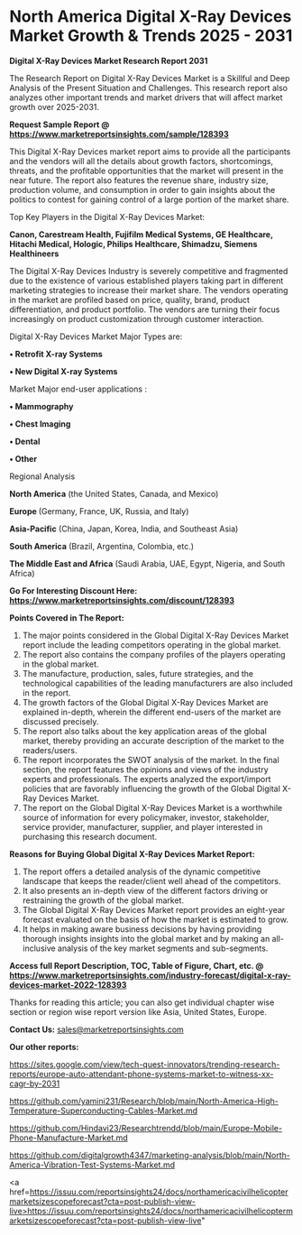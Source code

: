# North America Digital X-Ray Devices Market Growth & Trends 2025 - 2031

<strong>Digital X-Ray Devices Market Research Report 2031</strong>

The Research Report on Digital X-Ray Devices Market is a Skillful and Deep Analysis of the Present Situation and Challenges. This research report also analyzes other important trends and market drivers that will affect market growth over 2025-2031.

<strong>Request Sample Report @ <a href=https://www.marketreportsinsights.com/sample/128393>https://www.marketreportsinsights.com/sample/128393</a></strong>

This Digital X-Ray Devices market report aims to provide all the participants and the vendors will all the details about growth factors, shortcomings, threats, and the profitable opportunities that the market will present in the near future. The report also features the revenue share, industry size, production volume, and consumption in order to gain insights about the politics to contest for gaining control of a large portion of the market share.

Top Key Players in the Digital X-Ray Devices Market:

<strong>Canon, Carestream Health, Fujifilm Medical Systems, GE Healthcare, Hitachi Medical, Hologic, Philips Healthcare, Shimadzu, Siemens Healthineers</strong>

The Digital X-Ray Devices Industry is severely competitive and fragmented due to the existence of various established players taking part in different marketing strategies to increase their market share. The vendors operating in the market are profiled based on price, quality, brand, product differentiation, and product portfolio. The vendors are turning their focus increasingly on product customization through customer interaction.

Digital X-Ray Devices Market Major Types are:

<strong>• Retrofit X-ray Systems

• New Digital X-ray Systems</strong>

Market Major end-user applications :

<strong>• Mammography

• Chest Imaging

• Dental

• Other</strong>

Regional Analysis

</u><strong><b>North America</b></strong> (the United States, Canada, and Mexico)

<strong><b>Europe </b></strong>(Germany, France, UK, Russia, and Italy)

<strong><b>Asia-Pacific</b></strong> (China, Japan, Korea, India, and Southeast Asia)

<strong><b>South America</b></strong> (Brazil, Argentina, Colombia, etc.)

<strong><b>The Middle East and Africa</b></strong> (Saudi Arabia, UAE, Egypt, Nigeria, and South Africa)

<strong>Go For Interesting Discount Here: <a href=https://www.marketreportsinsights.com/discount/128393>https://www.marketreportsinsights.com/discount/128393</a></strong>

<strong>Points Covered in The Report:</strong>
<ol>
  <li>The major points considered in the Global Digital X-Ray Devices Market report include the leading competitors operating in the global market.</li>
  <li>The report also contains the company profiles of the players operating in the global market.</li>
  <li>The manufacture, production, sales, future strategies, and the technological capabilities of the leading manufacturers are also included in the report.</li>
  <li>The growth factors of the Global Digital X-Ray Devices Market are explained in-depth, wherein the different end-users of the market are discussed precisely.</li>
  <li>The report also talks about the key application areas of the global market, thereby providing an accurate description of the market to the readers/users.</li>
  <li>The report incorporates the SWOT analysis of the market. In the final section, the report features the opinions and views of the industry experts and professionals. The experts analyzed the export/import policies that are favorably influencing the growth of the Global Digital X-Ray Devices Market.</li>
  <li>The report on the Global Digital X-Ray Devices Market is a worthwhile source of information for every policymaker, investor, stakeholder, service provider, manufacturer, supplier, and player interested in purchasing this research document.</li>
</ol>
<strong>Reasons for Buying Global Digital X-Ray Devices Market Report:</strong>

<ol>
  <li>The report offers a detailed analysis of the dynamic competitive landscape that keeps the reader/client well ahead of the competitors.</li>
  <li>It also presents an in-depth view of the different factors driving or restraining the growth of the global market.</li>
  <li>The Global Digital X-Ray Devices Market report provides an eight-year forecast evaluated on the basis of how the market is estimated to grow.</li>
  <li>It helps in making aware business decisions by having providing thorough insights insights into the global market and by making an all-inclusive analysis of the key market segments and sub-segments.</li>
</ol>
<strong>Access full Report Description, TOC, Table of Figure, Chart, etc. @ <a href=https://www.marketreportsinsights.com/industry-forecast/digital-x-ray-devices-market-2022-128393>https://www.marketreportsinsights.com/industry-forecast/digital-x-ray-devices-market-2022-128393</a></strong>


Thanks for reading this article; you can also get individual chapter wise section or region wise report version like Asia, United States, Europe.

<strong>Contact Us:</strong>
sales@marketreportsinsights.com

<strong>Our other reports:</strong>

<a href=https://sites.google.com/view/tech-quest-innovators/trending-research-reports/europe-auto-attendant-phone-systems-market-to-witness-xx-cagr-by-2031>https://sites.google.com/view/tech-quest-innovators/trending-research-reports/europe-auto-attendant-phone-systems-market-to-witness-xx-cagr-by-2031</a>

<a href=https://github.com/yamini231/Research/blob/main/North-America-High-Temperature-Superconducting-Cables-Market.md>https://github.com/yamini231/Research/blob/main/North-America-High-Temperature-Superconducting-Cables-Market.md</a>

<a href=https://github.com/Hindavi23/Researchtrendd/blob/main/Europe-Mobile-Phone-Manufacture-Market.md>https://github.com/Hindavi23/Researchtrendd/blob/main/Europe-Mobile-Phone-Manufacture-Market.md</a>

<a href=https://github.com/digitalgrowth4347/marketing-analysis/blob/main/North-America-Vibration-Test-Systems-Market.md>https://github.com/digitalgrowth4347/marketing-analysis/blob/main/North-America-Vibration-Test-Systems-Market.md</a>

<a href=https://issuu.com/reportsinsights24/docs/northamericacivilhelicoptermarketsizescopeforecast?cta=post-publish-view-live>https://issuu.com/reportsinsights24/docs/northamericacivilhelicoptermarketsizescopeforecast?cta=post-publish-view-live</a>"
